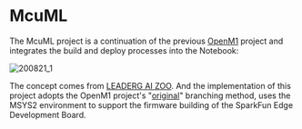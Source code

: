 # McuML
The McuML project is a continuation of the previous [OpenM1](https://github.com/on-device-ai/OpenM1) project and integrates the build and deploy processes into the Notebook:  

![200821_1](https://user-images.githubusercontent.com/44540872/90886662-62a1ac80-e3e5-11ea-9a52-6e59a287479b.png)  

The concept comes from [LEADERG AI ZOO](https://www.leaderg.com/article/index?sn=10985). And the implementation of this project adopts the OpenM1 project's "[original](https://github.com/on-device-ai/OpenM1/tree/original)" branching method, uses the MSYS2 environment to support the firmware building of the SparkFun Edge Development Board.